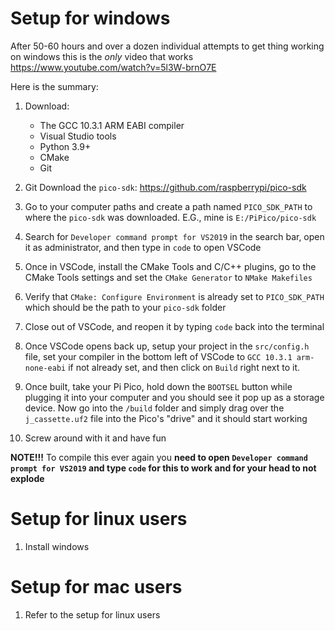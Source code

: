 
# Setup for windows
After 50-60 hours and over a dozen individual attempts to get thing working on windows this is the _only_ video that works
https://www.youtube.com/watch?v=5l3W-brnO7E

Here is the summary:
 1. Download:
    - The GCC 10.3.1 ARM EABI compiler
    - Visual Studio tools
    - Python 3.9+
    - CMake
    - Git

 2. Git Download the `pico-sdk`: https://github.com/raspberrypi/pico-sdk
 3. Go to your computer paths and create a path named `PICO_SDK_PATH` to where the `pico-sdk` was downloaded. E.G., mine is `E:/PiPico/pico-sdk`
 4. Search for `Developer command prompt for VS2019` in the search bar, open it as administrator, and then type in `code` to open VSCode
 5. Once in VSCode, install the CMake Tools and C/C++ plugins, go to the CMake Tools settings and set the `CMake Generator` to `NMake Makefiles`
 6. Verify that `CMake: Configure Environment` is already set to `PICO_SDK_PATH` which should be the path to your `pico-sdk` folder
 7. Close out of VSCode, and reopen it by typing `code` back into the terminal
 8. Once VSCode opens back up, setup your project in the `src/config.h` file, set your compiler in the bottom left of VSCode to `GCC 10.3.1 arm-none-eabi` if not already set, and then click on `Build` right next to it.
 9. Once built, take your Pi Pico, hold down the `BOOTSEL` button while plugging it into your computer and you should see it pop up as a storage device. Now go into the `/build` folder and simply drag over the `j_cassette.uf2` file into the Pico's "drive" and it should start working
 10. Screw around with it and have fun

**NOTE!!!** To compile this ever again you **need to open `Developer command prompt for VS2019` and type `code` for this to work and for your head to not explode**

# Setup for linux users
1. Install windows

# Setup for mac users
1. Refer to the setup for linux users
